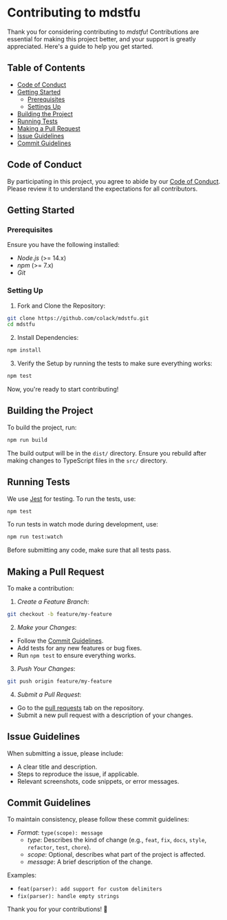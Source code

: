 # Contributing to mdstfu

Thank you for considering contributing to _mdstfu_! Contributions are essential for making this project better, and your support is greatly appreciated. Here's a guide to help you get started.

## Table of Contents

- [Code of Conduct](#code-of-conduct)
- [Getting Started](#getting-started)
  - [Prerequisites](#prerequisites)
  - [Settings Up](#settings-up)
- [Building the Project](#building-the-project)
- [Running Tests](#running-tests)
- [Making a Pull Request](#making-a-pull-request)
- [Issue Guidelines](#issue-guidelines)
- [Commit Guidelines](#commit-guidelines)

## Code of Conduct

By participating in this project, you agree to abide by our [Code of Conduct](CODE_OF_CONDUCT.md). Please review it to understand the expectations for all contributors.

## Getting Started

### Prerequisites

Ensure you have the following installed:

- _Node.js_ (>= 14.x)
- _npm_ (>= 7.x)
- _Git_

### Setting Up

1. Fork and Clone the Repository:

```bash
git clone https://github.com/colack/mdstfu.git
cd mdstfu
```

2. Install Dependencies:

```bash
npm install
```

3. Verify the Setup by running the tests to make sure everything works:

```bash
npm test
```

Now, you're ready to start contributing!

## Building the Project

To build the project, run:

```bash
npm run build
```

The build output will be in the `dist/` directory. Ensure you rebuild after making changes to TypeScript files in the `src/` directory.

## Running Tests

We use [Jest](https://jestjs.io/) for testing. To run the tests, use:

```bash
npm test
```

To run tests in watch mode during development, use:

```bash
npm run test:watch
```

Before submitting any code, make sure that all tests pass.

## Making a Pull Request

To make a contribution:

1. _Create a Feature Branch_:

```bash
git checkout -b feature/my-feature
```

2. _Make your Changes_:

- Follow the [Commit Guidelines](#commit-guidelines).
- Add tests for any new features or bug fixes.
- Run `npm test` to ensure everything works.

3. _Push Your Changes_:

```bash
git push origin feature/my-feature
```

4. _Submit a Pull Request_:

- Go to the [pull requests](https://github.com/colack/mdstfu/pulls) tab on the repository.
- Submit a new pull request with a description of your changes.

## Issue Guidelines

When submitting a issue, please include:

- A clear title and description.
- Steps to reproduce the issue, if applicable.
- Relevant screenshots, code snippets, or error messages.

## Commit Guidelines

To maintain consistency, please follow these commit guidelines:

- _Format_: `type(scope): message`
  - _type_: Describes the kind of change (e.g., `feat`, `fix`, `docs`, `style`, `refactor`, `test`, `chore`).
  - _scope_: Optional, describes what part of the project is affected.
  - _message_: A brief description of the change.

Examples:

- `feat(parser): add support for custom delimiters`
- `fix(parser): handle empty strings`

Thank you for your contributions! 🎉
